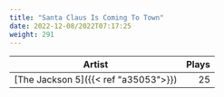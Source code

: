 ```yaml
---
title: "Santa Claus Is Coming To Town"
date: 2022-12-08/2022T07:17:25
weight: 291
---
```




 Artist | Plays 
----- | -----:
[The Jackson 5]({{< ref "a35053">}}) | 25
